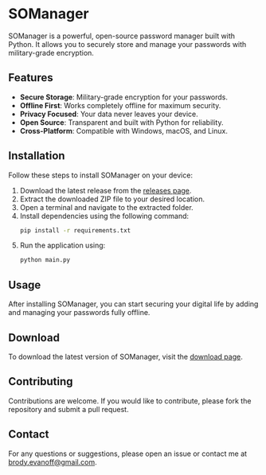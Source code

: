 # SOManager

SOManager is a powerful, open-source password manager built with Python. It allows you to securely store and manage your passwords with military-grade encryption.

## Features

- **Secure Storage**: Military-grade encryption for your passwords.
- **Offline First**: Works completely offline for maximum security.
- **Privacy Focused**: Your data never leaves your device.
- **Open Source**: Transparent and built with Python for reliability.
- **Cross-Platform**: Compatible with Windows, macOS, and Linux.

## Installation

Follow these steps to install SOManager on your device:

1. Download the latest release from the [releases page](https://github.com/bevanoff/SOManager/releases/latest).
2. Extract the downloaded ZIP file to your desired location.
3. Open a terminal and navigate to the extracted folder.
4. Install dependencies using the following command:
    ```bash
    pip install -r requirements.txt
    ```
5. Run the application using:
    ```bash
    python main.py
    ```

## Usage

After installing SOManager, you can start securing your digital life by adding and managing your passwords fully offline.

## Download

To download the latest version of SOManager, visit the [download page](https://<username>.github.io/SOManager/download.html).

## Contributing

Contributions are welcome. If you would like to contribute, please fork the repository and submit a pull request.

## Contact

For any questions or suggestions, please open an issue or contact me at [brody.evanoff@gmail.com](mailto:brody.evanoff@gmail.com).

